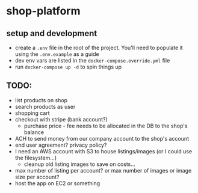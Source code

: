 # shop-platform

## setup and development

- create a `.env` file in the root of the project. You'll need to populate it using the `.env.example` as a guide
- dev env vars are listed in the `docker-compose.override.yml` file
- run `docker-compose up -d` to spin things up

## TODO:

- list products on shop
- search products as user
- shopping cart
- checkout with stripe (bank account?)
  - purchase price - fee needs to be allocated in the DB to the shop's balance
- ACH to send money from our company account to the shop's account
- end user agreement? privacy policy?
- I need an AWS account with S3 to house listings/images (or I could use the filesystem...)
  - cleanup old listing images to save on costs...
- max number of listing per account? or max number of images or image size per account?
- host the app on EC2 or something
